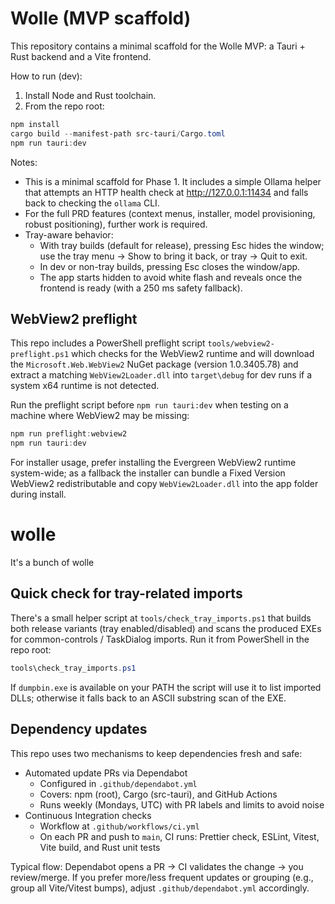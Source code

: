 # Wolle (MVP scaffold)

This repository contains a minimal scaffold for the Wolle MVP: a Tauri + Rust backend and a Vite frontend.

How to run (dev):

1. Install Node and Rust toolchain.
2. From the repo root:

```powershell
npm install
cargo build --manifest-path src-tauri/Cargo.toml
npm run tauri:dev
```

Notes:

- This is a minimal scaffold for Phase 1. It includes a simple Ollama helper that attempts an HTTP health check at http://127.0.0.1:11434 and falls back to checking the `ollama` CLI.
- For the full PRD features (context menus, installer, model provisioning, robust positioning), further work is required.
- Tray-aware behavior:
  - With tray builds (default for release), pressing Esc hides the window; use the tray menu → Show to bring it back, or tray → Quit to exit.
  - In dev or non-tray builds, pressing Esc closes the window/app.
  - The app starts hidden to avoid white flash and reveals once the frontend is ready (with a 250 ms safety fallback).

## WebView2 preflight

This repo includes a PowerShell preflight script `tools/webview2-preflight.ps1` which checks for the WebView2 runtime and will download the `Microsoft.Web.WebView2` NuGet package (version 1.0.3405.78) and extract a matching `WebView2Loader.dll` into `target\debug` for dev runs if a system x64 runtime is not detected.

Run the preflight script before `npm run tauri:dev` when testing on a machine where WebView2 may be missing:

```powershell
npm run preflight:webview2
npm run tauri:dev
```

For installer usage, prefer installing the Evergreen WebView2 runtime system-wide; as a fallback the installer can bundle a Fixed Version WebView2 redistributable and copy `WebView2Loader.dll` into the app folder during install.

# wolle

It's a bunch of wolle

## Quick check for tray-related imports

There's a small helper script at `tools/check_tray_imports.ps1` that builds both release variants (tray enabled/disabled) and scans the produced EXEs for common-controls / TaskDialog imports. Run it from PowerShell in the repo root:

```powershell
tools\check_tray_imports.ps1
```

If `dumpbin.exe` is available on your PATH the script will use it to list imported DLLs; otherwise it falls back to an ASCII substring scan of the EXE.

## Dependency updates

This repo uses two mechanisms to keep dependencies fresh and safe:

- Automated update PRs via Dependabot
  - Configured in `.github/dependabot.yml`
  - Covers: npm (root), Cargo (src-tauri), and GitHub Actions
  - Runs weekly (Mondays, UTC) with PR labels and limits to avoid noise
- Continuous Integration checks
  - Workflow at `.github/workflows/ci.yml`
  - On each PR and push to `main`, CI runs: Prettier check, ESLint, Vitest, Vite build, and Rust unit tests

Typical flow: Dependabot opens a PR → CI validates the change → you review/merge. If you prefer more/less frequent updates or grouping (e.g., group all Vite/Vitest bumps), adjust `.github/dependabot.yml` accordingly.
